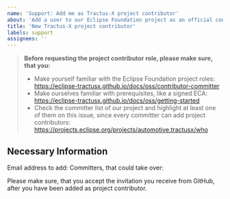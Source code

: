 ```yaml
---
name: 'Support: Add me as Tractus-X project contributor'
about: 'Add a user to our Eclipse Foundation project as an official contributor'
title: 'New Tractus-X project contributor'
labels: support
assignees: ''
---
```


<!-- This issue template is used to request admission to the Eclipse Tractus-X project contributor group -->

> __Before requesting the project contributor role, please make sure, that you:__
>
> - Make yourself familiar with the Eclipse Foundation project roles: https://eclipse-tractusx.github.io/docs/oss/contributor-committer
> - Make ourselves familiar with prerequisites, like a signed ECA: https://eclipse-tractusx.github.io/docs/oss/getting-started
> - Check the committer list of our project and highlight at least one of them on this issue, since every committer
> can add project contributors: https://projects.eclipse.org/projects/automotive.tractusx/who

## Necessary Information

Email address to add: <!-- This has to be the email, you use for your Eclipse Foundation account -->
Committers, that could take over: <!-- Highlight committers you already know or any other with their GitHub handle here in the form of @<github-handle> -->

Please make sure, that you accept the invitation you receive from GitHub, after you have been added as project contributor.
